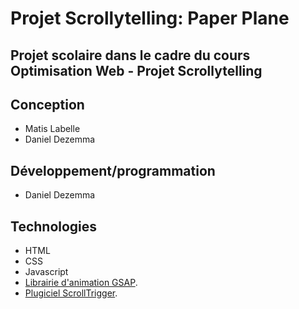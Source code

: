 # Projet Scrollytelling: Paper Plane

## Projet scolaire dans le cadre du cours Optimisation Web - Projet Scrollytelling

## Conception

- Matis Labelle
- Daniel Dezemma

## Développement/programmation

- Daniel Dezemma

## Technologies

- HTML
- CSS
- Javascript
- [Librairie d'animation GSAP](https://gsap.com/).
- [Plugiciel ScrollTrigger]([https://pages.github.com/](https://gsap.com/docs/v3/Plugins/ScrollTrigger/)https://gsap.com/docs/v3/Plugins/ScrollTrigger/).
